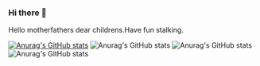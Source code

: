 ### Hi there 👋

Hello motherfathers dear childrens.Have fun stalking.

<!--
**pratikpz/pratikpz** is a ✨ _special_ ✨ repository because its `README.md` (this file) appears on your GitHub profile.

Here are some ideas to get you started:

- 🔭 I’m currently working on ...
- 🌱 I’m currently learning ...
- 👯 I’m looking to collaborate on ...
- 🤔 I’m looking for help with ...
- 💬 Ask me about ...
- 📫 How to reach me: ...
- 😄 Pronouns: ...
- ⚡ Fun fact: ...
-->
[![Anurag's GitHub stats](https://github-readme-stats.vercel.app/api?username=pratikpz)](https://github.com/anuraghazra/github-readme-stats)
![Anurag's GitHub stats](https://github-readme-stats.vercel.app/api?username=pratikpz&show=reviews,discussions_started,discussions_answered,prs_merged,prs_merged_percentage)
![Anurag's GitHub stats](https://github-readme-stats.vercel.app/api?username=pratikpz&show_icons=true)
![Anurag's GitHub stats](https://github-readme-stats.vercel.app/api?username=pratikpz&show_icons=true&theme=radical)

